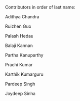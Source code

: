 Contributors in order of last name:

Adithya Chandra

Ruizhen Guo

Palash Hedau

Balaji Kannan

Partha Kanuparthy

Prachi Kumar

Karthik Kumarguru

Pardeep Singh

Joydeep Sinha
